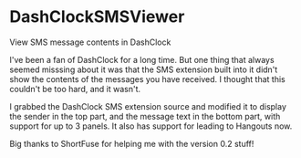DashClockSMSViewer
==================

View SMS message contents in DashClock

I've been a fan of DashClock for a long time. But one thing that always seemed misssing
about it was that the SMS extension built into it didn't show the contents of the messages
you have received. I thought that this couldn't be too hard, and it wasn't.

I grabbed the DashClock SMS extension source and modified it to display the sender in the top part,
and the message text in the bottom part, with support for up to 3 panels. It also has support for leading to Hangouts now.

Big thanks to ShortFuse for helping me with the version 0.2 stuff!